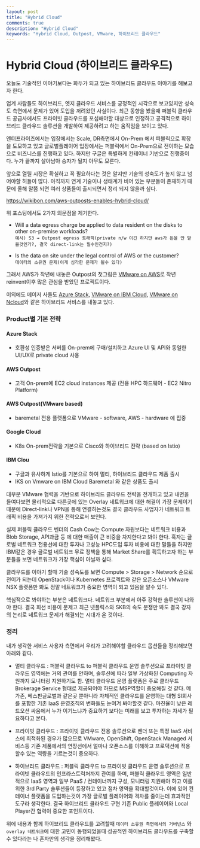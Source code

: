 ```yaml
---
layout: post
title: "Hybrid Cloud"
comments: true
description: "Hybrid Cloud"
keywords: "Hybrid Cloud, Outpost, VMware, 하이브리드 클라우드"
---
```


# Hybrid Cloud (하이브리드 클라우드)

오늘도 기술적인 이야기보다는 화두가 되고 있는 하이브리드 클라우드 이야기를 해보고자 한다.

업계 사람들도 하이브리드, 엣지 클라우드 서비스를 긍정적인 시각으로 보고있지만 성숙도 측면에서 문제가 있어 도입을 꺼려왔던 사실이다. 최근 동향을 봤을때 퍼블릭 클라우드 공급사에서도 프라이빗 클라우드를 포섭해야할 대상으로 인정하고 공격적으로 하이브리드 클라우드 솔루션을 개발하여 제공하려고 하는 움직임을 보이고 있다.

엔터프라이즈에서는 입장에서는 Scale, DR측면에서 On-Prem 에서 퍼블릭으로 확장을 도모하고 있고 글로벌플레이어 입장에서는 퍼블릭에서 On-Prem으로 전이하는 모습으로 비즈니스를 진행하고 있다. 하지만 구글은 특별하게 컨테이너 기반으로 진행중이다. 누가 끝까지 살아남아 승자가 될지 아무도 모른다. 

앞으로 열릴 시장은 확실하고 꼭 필요하다는 것은 알지만 기술의 성숙도가 높지 않고 넘어야할 허들이 많다. 아직까지 연계 기술이나 생태계가 비어 있는 부분들이 존재하기 때문에 올해 말쯤 되면 여러 상품들이 출시되면서 정리 되지 않을까 싶다. 

https://wikibon.com/aws-outposts-enables-hybrid-cloud/

위 포스팅에서도 2가지 의문점을 제기한다.

* Will a data egress charge be applied to data resident on the disks to other on-premise workloads?  
`예시) S3 → Outpost egress 트래픽(private n/w 이긴 하지만 aws가 돈을 안 받을것인가?, 결국 direct-link는 필수인건지?)`

* Is the data on site under the legal control of AWS or the customer?  
`데이터의 소유권 문제(이게 심각한 문제가 될수 있다)`

그래서 AWS가 작년에 내놓은 Outpost의 첫그림은 [VMware on AWS](https://aws.amazon.com/ko/outposts/features/)로 작년 reinvent이후 많은 관심을 받았던 프로젝트이다. 

이외에도 메이저 사들도 [Azure Stack](https://azure.microsoft.com/ko-kr/overview/azure-stack/), [VMware on IBM Cloud](https://www.ibm.com/kr-ko/cloud/vmware), [VMware on Ncloud](https://www.ncloud.com/product/hybridPrivateCloud/vmwareOnNcloud)와 같은 하이브리드 서비스를 내놓고 있다. 

### Product별 기본 전략
#### Azure Stack
* 호환성 인증받은 서버를 On-prem에 구매/설치하고 Azure UI 및 API와 동일한 UI/UX로 private cloud 사용
#### AWS Outpost
* 고객 On-prem에 EC2 cloud instances 제공 (전용 HPC 하드웨어 - EC2 Nitro Platform)
#### AWS Outpost(VMware based)
* baremetal 전용 플랫폼으로 VMware - software, AWS - hardware 에 집중
#### Google Cloud
* K8s On-prem전략을 기본으로 Cisco와 하이브리드 전략 (based on Istio)
#### IBM Clou
* 구글과 유사하게 Istio를 기본으로 하여 멀티, 하이브리드 클라우드 제품 출시
* IKS on Vmware on IBM Cloud Baremetal 와 같은 상품도 출시


대부분 VMware 협력을 기반으로 하이브리드 클라우드 전략을 전개하고 있고 내면을 들여다보면 물리적으로 다른곳에 있는 Overlay 네트워크에 대한 해결이 가장 문제이기 때문에 Direct-link나 VPN을 통해 연결하는것도 결국 클라우드 사업자가 네트워크 트래픽 비용을 가져가지 위한 전략으로서 보인다. 

실제 퍼블릭 클라우드 벤더의 Cash Cow는 Compute 자원보다는 네트워크 비용과 Blob Storage, API과금 등 에 대한 매출이 큰 비중을 차지한다고 봐야 한다. 혹자는 글로벌 네트워크 전용선에 대한 투자나 고성능 HPC도입 투자 비용에 대한 말들을 하지만 IBM같은 경우 글로벌 네트워크 무료 정책을 통해 Market Share를 획득하고자 하는 부분들을 보면 네트워크가 가장 핵심이 아닐까 싶다.  

클라우드를 이야기 할때 기술 성숙도를 보면 Compute > Storage > Network 순으로 전이가 되는데 OpenStack이나 Kubernetes 프로젝트와 같은 오픈소스나 VMware NSX 플랫폼만 봐도 정말 네트워크가 중요한 영역이 되고 있음을 알수 있다. 

핵심적으로 봐야하는 부분은 네트워크다. 네트워크 부분에서 아주 강력한 솔루션이 나와야 한다. 결국 회선 비용이 문제고 최근 넷플릭스와 SKB의 속도 분쟁만 봐도 결국 강자의 논리로 네트워크 문제가 해결되는 시대가 온 것이다.

### 정리

내가 생각한 서비스 사용자 측면에서 우리가 고려해야할 클라우드 옵션들을 정리해보면 아래와 같다.

* 멀티 클라우드 : 퍼블릭 클라우드 to 퍼블릭 클라우드 운영 솔루션으로 프라이빗 클라우드 영역에는 거의 관여를 안하며, 솔루션에 따라 일부 가상화된 Computing 자원까지 모니터링 지원하기도 함. 멀티 클라우드 운영 플랫폼은 주로 클라우드 Brokerage Service 형태로 제공되어야 하므로 MSP역할이 중요해질 것 같다. 메가존, 베스핀글로벌과 같은곳 뿐아니라 자체적인 클라우드를 운영하는 대형 SI회사를 포함한 기존 IaaS 운영조직의 변화들도 눈여겨 봐야할것 같다. 마진율이 낮은 레드오션 싸움에서 누가 이기느냐가 중요하기 보다는 미래를 보고 투자하는 자세가 필요하다고 본다. 

* 프라이빗 클라우드 : 프라이빗 클라우드 전용 솔루션으로 벤더 또는 특정 IaaS 서비스에 최적화된 경우가 많으므로 VMware, OpenShift, OpenStack Managed 서비스등 기존 제품에서의 연장선에서 얼마나 오픈소스를 이해하고 프로덕션에 적용할수 있는 역량을 기르는것이 중요하다. 

* 하이브리드 클라우드 : 퍼블릭 클라우드 to 프라이빗 클라우드 운영 솔루션으로 프라이빗 클라우드의 인프라스트럭처까지 관여를 하며, 퍼블릭 클라우드 영역은 일반적으로 IaaS 영역과 일부 PaaS / 컨테이너까지 구성, 모니터링 지원해야 하고 이를 위한 3rd Party 솔루션들이 등장하고 있고 점차 영역을 확대할것이다. 이에 있어 컨테이너 플랫폼을 도입하는것이 가장 글로벌 플레이어와 격차를 줄이는데 효과적인 도구라 생각한다. 결국 하이브리드 클라우드 구현 기존 Public 플레이어와 Local Player간 협력이 중요한 포인트이다.

위에 내용과 함께 하이브리드 클라우드를 고려할때 `데이터 소유권 측면에서의 거버넌스` 와 `overlay 네트워크`에 대한 고민이 동행되었을때 성공적인 하이브리드 클라우드를 구축할수 있다라는 나 혼자만의 생각을 정리해봤다.



